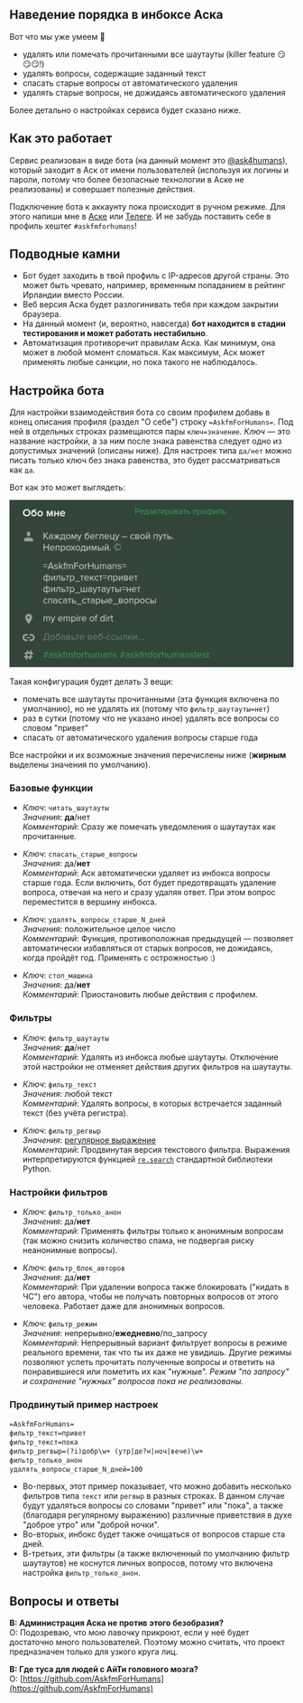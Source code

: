 ## Наведение порядка в инбоксе Аска

Вот что мы уже умеем 🚀
- удалять или помечать прочитанными все шаутауты (killer feature 😏😏😏!)
- удалять вопросы, содержащие заданный текст
- спасать старые вопросы от автоматического удаления
- удалять старые вопросы, не дожидаясь автоматического удаления

Более детально о настройках сервиса будет сказано ниже.

## Как это работает

Сервис реализован в виде бота (на данный момент это [@ask4humans](https://ask.fm/ask4humans)), который заходит в Аск от имени пользователей (используя их логины и пароли, потому что более безопасные технологии в Аске не реализованы) и совершает полезные действия.

Подключение бота к аккаунту пока происходит в ручном режиме. Для этого напиши мне в [Аске](https://ask.fm/jgrdlgrd) или [Телеге](https://t.me/snowwm). И не забудь поставить себе в профиль хештег `#askfmforhumans`!

## Подводные камни

- Бот будет заходить в твой профиль с IP-адресов другой страны. Это может быть чревато, например, временным попаданием в рейтинг Ирландии вместо России.
- Веб версия Аска будет разлогинивать тебя при каждом закрытии браузера.
- На данный момент (и, вероятно, навсегда) **бот находится в стадии тестирования и может работать нестабильно**.
- Автоматизация противоречит правилам Аска. Как минимум, она может в любой момент сломаться. Как максимум, Аск может применять любые санкции, но пока такого не наблюдалось.

## Настройка бота

Для настройки взаимодействия бота со своим профилем добавь в конец описания профиля (раздел "О себе") строку `=AskfmForHumans=`.
Под ней в отдельных строках размещаются пары `ключ=значение`.
*Ключ* — это название настройки, а за ним после знака равенства следует одно из допустимых значений (описаны ниже).
Для настроек типа `да/нет` можно писать только ключ без знака равенства, это будет рассматриваться как `да`.

Вот как это может выглядеть:

![Скриншот с примером настроек](settings-example.png)

Такая конфигурация будет делать 3 вещи:
- помечать все шаутауты прочитанными (эта функция включена по умолчанию), но не удалять их (потому что `фильтр_шаутауты=нет`)
- раз в сутки (потому что не указано иное) удалять все вопросы со словом "привет"
- спасать от автоматического удаления вопросы старше года

Все настройки и их возможные значения перечислены ниже (**жирным** выделены значения по умолчанию).

### Базовые функции

- *Ключ*: `читать_шаутауты`  
  *Значения*: **да**/нет  
  *Комментарий*: Сразу же помечать уведомления о шаутаутах как прочитанные.

- *Ключ*: `спасать_старые_вопросы`  
  *Значения*: да/**нет**  
  *Комментарий*: Аск автоматически удаляет из инбокса вопросы старше года. Если включить, бот будет предотвращать удаление вопроса, отвечая на него и сразу удаляя ответ. При этом вопрос переместится в вершину инбокса.
  
- *Ключ*: `удалять_вопросы_старше_N_дней`  
  *Значения*: положительное целое число  
  *Комментарий*: Функция, противоположная предыдущей — позволяет автоматически избавляться от старых вопросов, не дожидаясь, когда пройдёт год. Применять с острожностью :)
  
- *Ключ*: `стоп_машина`  
  *Значения*: да/**нет**  
  *Комментарий*: Приостановить любые действия с профилем.

### Фильтры
  
- *Ключ*: `фильтр_шаутауты`  
  *Значения*: **да**/нет  
  *Комментарий*: Удалять из инбокса любые шаутауты. Отключение этой настройки не отменяет действия других фильтров на шаутауты.
  
- *Ключ*: `фильтр_текст`  
  *Значения*: любой текст  
  *Комментарий*: Удалять вопросы, в которых встречается заданный текст (без учёта регистра).
  
- *Ключ*: `фильтр_регвыр`  
  *Значения*: [регулярное выражение](https://ru.wikipedia.org/wiki/Регулярные_выражения)  
  *Комментарий*: Продвинутая версия текстового фильтра. Выражения интерпретируются функцией [`re.search`](https://docs.python.org/3/library/re.html#re.search) стандартной библиотеки Python.

### Настройки фильтров
  
- *Ключ*: `фильтр_только_анон`  
  *Значения*: да/**нет**  
  *Комментарий*: Применять фильтры только к анонимным вопросам (так можно снизить количество спама, не подвергая риску неанонимные вопросы).
  
- *Ключ*: `фильтр_блок_авторов`  
  *Значения*: да/**нет**  
  *Комментарий*: При удалении вопроса также блокировать ("кидать в ЧС") его автора, чтобы не получать повторных вопросов от этого человека. Работает даже для анонимных вопросов.
  
- *Ключ*: `фильтр_режим`  
  *Значения*: непрерывно/**ежедневно**/по_запросу  
  *Комментарий*: Непрерывный вариант фильтрует вопросы в режиме реального времени, так что ты их даже не увидишь. Другие режимы позволяют успеть прочитать полученные вопросы и ответить на понравившиеся или пометить их как "нужные". *Режим "по запросу" и сохранение "нужных" вопросов пока не реализованы.*

### Продвинутый пример настроек

```
=AskfmForHumans=
фильтр_текст=привет
фильтр_текст=пока
фильтр_регвыр=(?i)добр\w+ (утр|де?н|ноч|вече)\w+
фильтр_только_анон
удалять_вопросы_старше_N_дней=100
```

- Во-первых, этот пример показывает, что можно добавить несколько фильтров типа `текст` или `регвыр` в разных строках.
В данном случае будут удаляться вопросы со словами "привет" или "пока", а также (благодаря регулярному выражению) различные приветствия в духе "доброе утро" или "доброй ночки".
- Во-вторых, инбокс будет также очищаться от вопросов старше ста дней.
- В-третьих, эти фильтры (а также включенный по умолчанию фильтр шаутаутов) не коснутся личных вопросов, потому что включена настройка `фильтр_только_анон`.

## Вопросы и ответы

**В: Администрация Аска не против этого безобразия?**  
О: Подозреваю, что мою лавочку прикроют, если у неё будет достаточно много пользователей. Поэтому можно считать, что проект предназначен только для узкого круга лиц.

**В: Где туса для людей с АйТи головного мозга?**  
О: [https://github.com/AskfmForHumans](https://github.com/AskfmForHumans)
